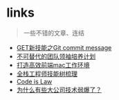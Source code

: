 # links

> 一些不错的文章、连结

- [GET新技能之Git commit message](https://github.com/jiayisheji/blog/issues/12)
- [不可替代的团队领袖培养计划](https://leader.js.cool/#/)
- [打造高效前端mac工作环境](http://cloudstone.xin/2016/04/12/%E6%89%93%E9%80%A0%E9%AB%98%E6%95%88%E5%89%8D%E7%AB%AFmac%E5%B7%A5%E4%BD%9C%E7%8E%AF%E5%A2%83/)
- [全栈工程师技能树梳理](https://oxoyo.github.io/FSE-SKILL-TREE/)
- [Code is Law](https://mp.weixin.qq.com/s/a-tUQSy5zT3qhd8mBy2HfA)
- [为什么有些大公司技术弱爆了？](http://www.techug.com/post/weak-technology.html)

[让Nodejs像浏览器一样Fetch你想要的]:https://alili.tech/2017/02/17/Nodejs/%E8%AE%A9Nodejs%E5%83%8F%E6%B5%8F%E8%A7%88%E5%99%A8%E4%B8%80%E6%A0%B7Fetch%E4%BD%A0%E6%83%B3%E8%A6%81%E7%9A%84/

[ios open source]:https://github.com/dkhamsing/open-source-ios-apps
[码库]:https://www.ctolib.com/
[WebFalse]:https://www.webfalse.com/
[ipaddress 查询]:http://github.com.ipaddress.com/